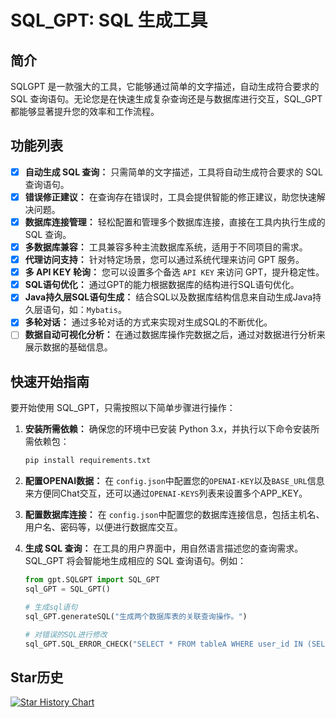 
# SQL_GPT: SQL 生成工具

## 简介

SQLGPT 是一款强大的工具，它能够通过简单的文字描述，自动生成符合要求的 SQL 查询语句。无论您是在快速生成复杂查询还是与数据库进行交互，SQL_GPT 都能够显著提升您的效率和工作流程。

## 功能列表

- [x] **自动生成 SQL 查询：** 只需简单的文字描述，工具将自动生成符合要求的 SQL 查询语句。
- [x] **错误修正建议：** 在查询存在错误时，工具会提供智能的修正建议，助您快速解决问题。
- [x] **数据库连接管理：** 轻松配置和管理多个数据库连接，直接在工具内执行生成的 SQL 查询。
- [x] **多数据库兼容：** 工具兼容多种主流数据库系统，适用于不同项目的需求。
- [x] **代理访问支持：** 针对特定场景，您可以通过系统代理来访问 GPT 服务。
- [x] **多 API KEY 轮询：** 您可以设置多个备选 ```API KEY``` 来访问 GPT，提升稳定性。
- [x] **SQL语句优化：** 通过GPT的能力根据数据库的结构进行SQL语句优化。
- [x] **Java持久层SQL语句生成：** 结合SQL以及数据库结构信息来自动生成Java持久层语句，如：```Mybatis```。
- [x] **多轮对话：** 通过多轮对话的方式来实现对生成SQL的不断优化。
- [ ] **数据自动可视化分析：** 在通过数据库操作完数据之后，通过对数据进行分析来展示数据的基础信息。

## 快速开始指南

要开始使用 SQL_GPT，只需按照以下简单步骤进行操作：

1. **安装所需依赖：** 确保您的环境中已安装 Python 3.x，并执行以下命令安装所需依赖包：

    ```bash
    pip install requirements.txt
    ```
2. **配置OPENAI数据：** 在 ```config.json```中配置您的```OPENAI-KEY```以及```BASE_URL```信息来方便同Chat交互，还可以通过```OPENAI-KEYS```列表来设置多个APP_KEY。

3. **配置数据库连接：** 在 ```config.json```中配置您的数据库连接信息，包括主机名、用户名、密码等，以便进行数据库交互。

4. **生成 SQL 查询：** 在工具的用户界面中，用自然语言描述您的查询需求。SQL_GPT 将会智能地生成相应的 SQL 查询语句。例如：
   
   ```python
   from gpt.SQLGPT import SQL_GPT
   sql_GPT = SQL_GPT()
   
   # 生成sql语句
   sql_GPT.generateSQL("生成两个数据库表的关联查询操作。")
   
   # 对错误的SQL进行修改
   sql_GPT.SQL_ERROR_CHECK("SELECT * FROM tableA WHERE user_id IN (SELECT user_id FROM tableB LIMIT 1000);", "SQL执行失败: (1235, This version of MySQL doesn't yet support 'LIMIT & IN/ALL/ANY/SOME subquery'")
   ```

## Star历史

>>>
[![Star History Chart](https://api.star-history.com/svg?repos=CL-lau/SQL-GPT&type=Date)](https://star-history.com/#CL-lau/SQL-GPT&Date)
